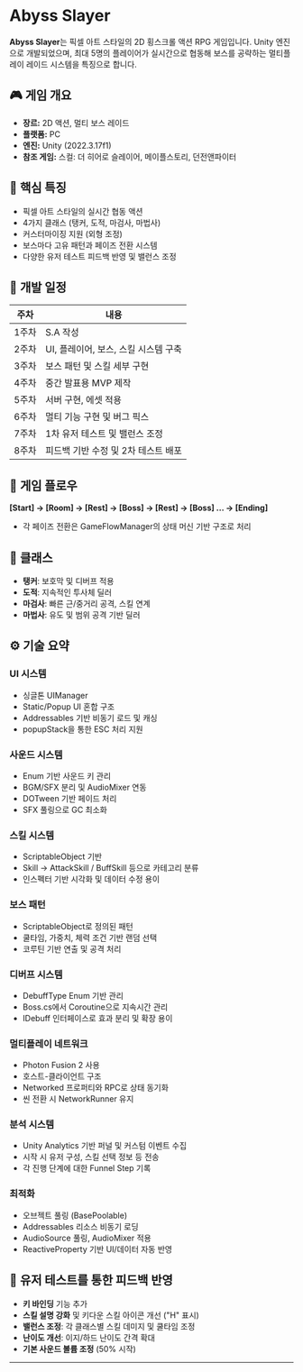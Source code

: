 # Abyss Slayer

**Abyss Slayer**는 픽셀 아트 스타일의 2D 횡스크롤 액션 RPG 게임입니다. Unity 엔진으로 개발되었으며, 최대 5명의 플레이어가 실시간으로 협동해 보스를 공략하는 멀티플레이 레이드 시스템을 특징으로 합니다.

## 🎮 게임 개요

- **장르:** 2D 액션, 멀티 보스 레이드
- **플랫폼:** PC
- **엔진:** Unity (2022.3.17f1)
- **참조 게임:** 스컬: 더 히어로 슬레이어, 메이플스토리, 던전앤파이터

## 🧩 핵심 특징

- 픽셀 아트 스타일의 실시간 협동 액션
- 4가지 클래스 (탱커, 도적, 마검사, 마법사)
- 커스터마이징 지원 (외형 조정)
- 보스마다 고유 패턴과 페이즈 전환 시스템
- 다양한 유저 테스트 피드백 반영 및 밸런스 조정

## 📅 개발 일정

| 주차 | 내용 |
|------|------|
| 1주차 | S.A 작성 |
| 2주차 | UI, 플레이어, 보스, 스킬 시스템 구축 |
| 3주차 | 보스 패턴 및 스킬 세부 구현 |
| 4주차 | 중간 발표용 MVP 제작 |
| 5주차 | 서버 구현, 에셋 적용 |
| 6주차 | 멀티 기능 구현 및 버그 픽스 |
| 7주차 | 1차 유저 테스트 및 밸런스 조정 |
| 8주차 | 피드백 기반 수정 및 2차 테스트 배포 |

## 🔁 게임 플로우

**[Start] → [Room] → [Rest] → [Boss] → [Rest] → [Boss] ... → [Ending]**

- 각 페이즈 전환은 GameFlowManager의 상태 머신 기반 구조로 처리

## 🧙 클래스

- **탱커**: 보호막 및 디버프 적용
- **도적**: 지속적인 투사체 딜러
- **마검사**: 빠른 근/중거리 공격, 스킬 연계
- **마법사**: 유도 및 범위 공격 기반 딜러

## ⚙️ 기술 요약

### UI 시스템
- 싱글톤 UIManager
- Static/Popup UI 혼합 구조
- Addressables 기반 비동기 로드 및 캐싱
- popupStack을 통한 ESC 처리 지원

### 사운드 시스템
- Enum 기반 사운드 키 관리
- BGM/SFX 분리 및 AudioMixer 연동
- DOTween 기반 페이드 처리
- SFX 풀링으로 GC 최소화

### 스킬 시스템
- ScriptableObject 기반
- Skill → AttackSkill / BuffSkill 등으로 카테고리 분류
- 인스펙터 기반 시각화 및 데이터 수정 용이

### 보스 패턴
- ScriptableObject로 정의된 패턴
- 쿨타임, 가중치, 체력 조건 기반 랜덤 선택
- 코루틴 기반 연출 및 공격 처리

### 디버프 시스템
- DebuffType Enum 기반 관리
- Boss.cs에서 Coroutine으로 지속시간 관리
- IDebuff 인터페이스로 효과 분리 및 확장 용이

### 멀티플레이 네트워크
- Photon Fusion 2 사용
- 호스트-클라이언트 구조
- Networked 프로퍼티와 RPC로 상태 동기화
- 씬 전환 시 NetworkRunner 유지

### 분석 시스템
- Unity Analytics 기반 퍼널 및 커스텀 이벤트 수집
- 시작 시 유저 구성, 스킬 선택 정보 등 전송
- 각 진행 단계에 대한 Funnel Step 기록

### 최적화
- 오브젝트 풀링 (BasePoolable)
- Addressables 리소스 비동기 로딩
- AudioSource 풀링, AudioMixer 적용
- ReactiveProperty 기반 UI/데이터 자동 반영

## 🧪 유저 테스트를 통한 피드백 반영

- **키 바인딩** 기능 추가
- **스킬 설명 강화** 및 키다운 스킬 아이콘 개선 ("H" 표시)
- **밸런스 조정**: 각 클래스별 스킬 데미지 및 쿨타임 조정
- **난이도 개선**: 이지/하드 난이도 간격 확대
- **기본 사운드 볼륨 조정** (50% 시작)

---

